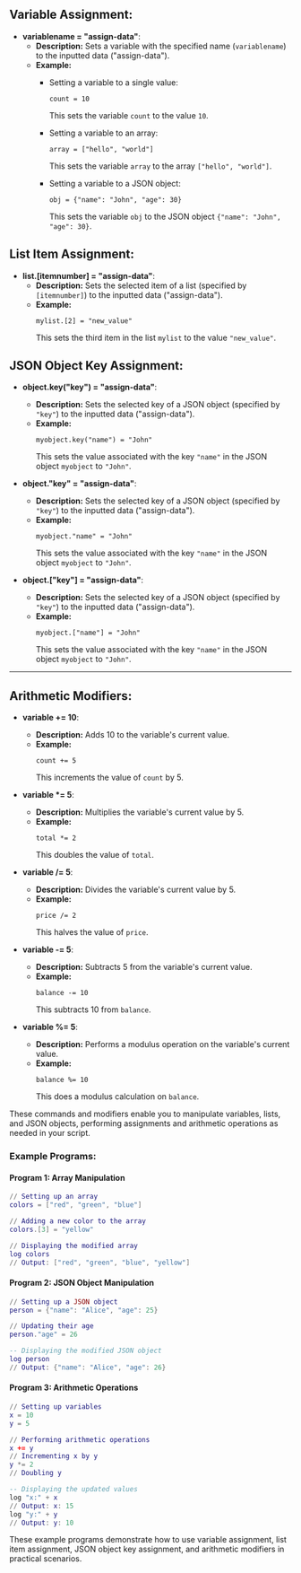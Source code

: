 ## Variable Assignment:

- **variablename = "assign-data"**:
  - **Description:** Sets a variable with the specified name (`variablename`) to the inputted data ("assign-data").
  - **Example:**
    - Setting a variable to a single value:
      ```
      count = 10
      ```
      This sets the variable `count` to the value `10`.

    - Setting a variable to an array:
      ```
      array = ["hello", "world"]
      ```
      This sets the variable `array` to the array `["hello", "world"]`.

    - Setting a variable to a JSON object:
      ```
      obj = {"name": "John", "age": 30}
      ```
      This sets the variable `obj` to the JSON object `{"name": "John", "age": 30}`.

## List Item Assignment:

- **list.[itemnumber] = "assign-data"**:
  - **Description:** Sets the selected item of a list (specified by `[itemnumber]`) to the inputted data ("assign-data").
  - **Example:**
    ```
    mylist.[2] = "new_value"
    ```
    This sets the third item in the list `mylist` to the value `"new_value"`.

## JSON Object Key Assignment:

- **object.key("key") = "assign-data"**:
  - **Description:** Sets the selected key of a JSON object (specified by `"key"`) to the inputted data ("assign-data").
  - **Example:**
    ```
    myobject.key("name") = "John"
    ```
    This sets the value associated with the key `"name"` in the JSON object `myobject` to `"John"`.

- **object."key" = "assign-data"**:
  - **Description:** Sets the selected key of a JSON object (specified by `"key"`) to the inputted data ("assign-data").
  - **Example:**
    ```
    myobject."name" = "John"
    ```
    This sets the value associated with the key `"name"` in the JSON object `myobject` to `"John"`.

- **object.["key"] = "assign-data"**:
  - **Description:** Sets the selected key of a JSON object (specified by `"key"`) to the inputted data ("assign-data").
  - **Example:**
    ```
    myobject.["name"] = "John"
    ```
    This sets the value associated with the key `"name"` in the JSON object `myobject` to `"John"`.

---

## Arithmetic Modifiers:

- **variable += 10**:
  - **Description:** Adds 10 to the variable's current value.
  - **Example:**
    ```
    count += 5
    ```
    This increments the value of `count` by 5.

- **variable \*= 5**:
  - **Description:** Multiplies the variable's current value by 5.
  - **Example:**
    ```
    total *= 2
    ```
    This doubles the value of `total`.

- **variable /= 5**:
  - **Description:** Divides the variable's current value by 5.
  - **Example:**
    ```
    price /= 2
    ```
    This halves the value of `price`.

- **variable -= 5**:
  - **Description:** Subtracts 5 from the variable's current value.
  - **Example:**
    ```
    balance -= 10
    ```
    This subtracts 10 from `balance`.

- **variable %= 5**:
  - **Description:** Performs a modulus operation on the variable's current value.
  - **Example:**
    ```
    balance %= 10
    ```
    This does a modulus calculation on `balance`.

These commands and modifiers enable you to manipulate variables, lists, and JSON objects, performing assignments and arithmetic operations as needed in your script.

### Example Programs:

#### Program 1: Array Manipulation
```lua
// Setting up an array
colors = ["red", "green", "blue"]

// Adding a new color to the array
colors.[3] = "yellow"

// Displaying the modified array
log colors
// Output: ["red", "green", "blue", "yellow"]
```

#### Program 2: JSON Object Manipulation
```lua
// Setting up a JSON object
person = {"name": "Alice", "age": 25}

// Updating their age
person."age" = 26

-- Displaying the modified JSON object
log person
// Output: {"name": "Alice", "age": 26}
```

#### Program 3: Arithmetic Operations
```lua
// Setting up variables
x = 10
y = 5

// Performing arithmetic operations
x += y
// Incrementing x by y
y *= 2
// Doubling y

-- Displaying the updated values
log "x:" + x
// Output: x: 15
log "y:" + y
// Output: y: 10
```

These example programs demonstrate how to use variable assignment, list item assignment, JSON object key assignment, and arithmetic modifiers in practical scenarios.

